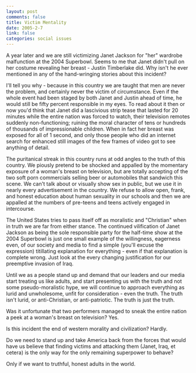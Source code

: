 ```yaml
--- 
layout: post
comments: false
title: Victim Mentality
date: 2005-2-7
link: false
categories: social issues
---
```

A year later and we are still victimizing Janet Jackson for "her" wardrobe malfunction at the 2004 Superbowl. Seems to me that Janet didn't pull on her costume revealing her breast - Justin Timberlake did. Why isn't he ever mentioned in any of the hand-wringing stories about this incident?

I'll tell you why - because in this country we are taught that men are never the problem, and certainly never the victim of circumstance. Even if the whole event had been staged by both Janet and Justin ahead of time, he would still be fifty percent responsible in my eyes. To read about it then or now you'd think that Janet did a lascivious strip tease that lasted for 20 minutes while the entire nation was forced to watch, their television remotes suddenly non-functioning; ruining the moral character of tens or hundreds of thousands of impressionable children. When in fact her breast was exposed for all of 1 second, and only those people who did an internet search for enhanced still images of the few frames of video got to see anything of detail.

The puritanical streak in this country runs at odd angles to the truth of this country. We piously pretend to be shocked and appalled by the momentary exposure of a woman's breast on television, but are totally accepting of the two soft porn commercials selling beer or automobiles that sandwich this scene. We can't talk about or visually show sex in public, but we use it in nearly every advertisement in the country. We refuse to allow open, frank, and honest education about human sexuality in our schools and then we are appalled at the numbers of pre-teens and teens actively engaged in intercourse.

The United States tries to pass itself off as moralistic and "Christian" when in truth we are far from either stance. The continued vilification of Janet Jackson as being the sole responsible party for the half-time show at the 2004 Superbowl is just one small example of the willingness, eagerness even, of our society and media to find a simple (you'll excuse the expression) titillating explanation for everything - even if that explanation is complete wrong. Just look at the every changing justification for our preemptive invasion of Iraq.

Until we as a people stand up and demand that our leaders and our media start treating us like adults, and start presenting us with the truth and not some pseudo-moralistic hype, we will continue to approach everything as lurid and unwholesome, unfit for consideration - even the truth. The truth isn't lurid, or anti-Christian, or anti-patriotic. The truth is just the truth.

Was it unfortunate that two performers managed to sneak the entire nation a peek at a woman's breast on television? Yes.

Is this incident the end of western morality and civilization? Hardly.

Do we need to stand up and take America back from the forces that would have us believe that finding victims and attacking them (Janet, Iraq, et cetera) is the only way for the only remaining superpower to behave?

Only if we want to truthful, honest adults in the world.
